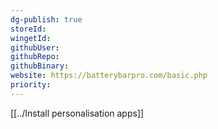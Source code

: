 ```yaml
---
dg-publish: true
storeId: 
wingetId: 
githubUser: 
githubRepo: 
githubBinary: 
website: https://batterybarpro.com/basic.php
priority: 
---
```


[[../Install personalisation apps]]